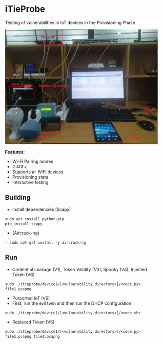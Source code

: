 # iTieProbe
Testing of vulnerabilities in IoT devices in the Provisioning Phase

<img src="https://github.com/iotsecurelab/iTieProbe/blob/main/images/setup.jpg" width="500px">


**Features:**

- Wi-Fi Pairing modes
- 2.4Ghz
- Supports all WiFi devices
- Provisioning state
- Interactive testing
  
## Building

- Install dependencies (Scapy)
```
sudo apt install python-pip
pip install scapy
```
- (Aircrack-ng)
```
- sudo apt-get install -y aircrack-ng
```

## Run

- Credential Leakage (V1), Token Validity (V3), Spooky (V4), Injected Token (V6)
```
sudo ./itieprobe/device1/[<vulnerability directory>]/<code.py> file1.pcapng 
```

- Purported IoT (V6)
- First, run the evil twin and then run the DHCP configuration
```
sudo ./itieprobe/device1/[<vulnerability directory>]/<code.sh> 
```

- Replaced Token (V5)
```
sudo ./itieprobe/device1/[<vulnerability directory>]/<code.py> file1.pcapng file2.pcapng
```
